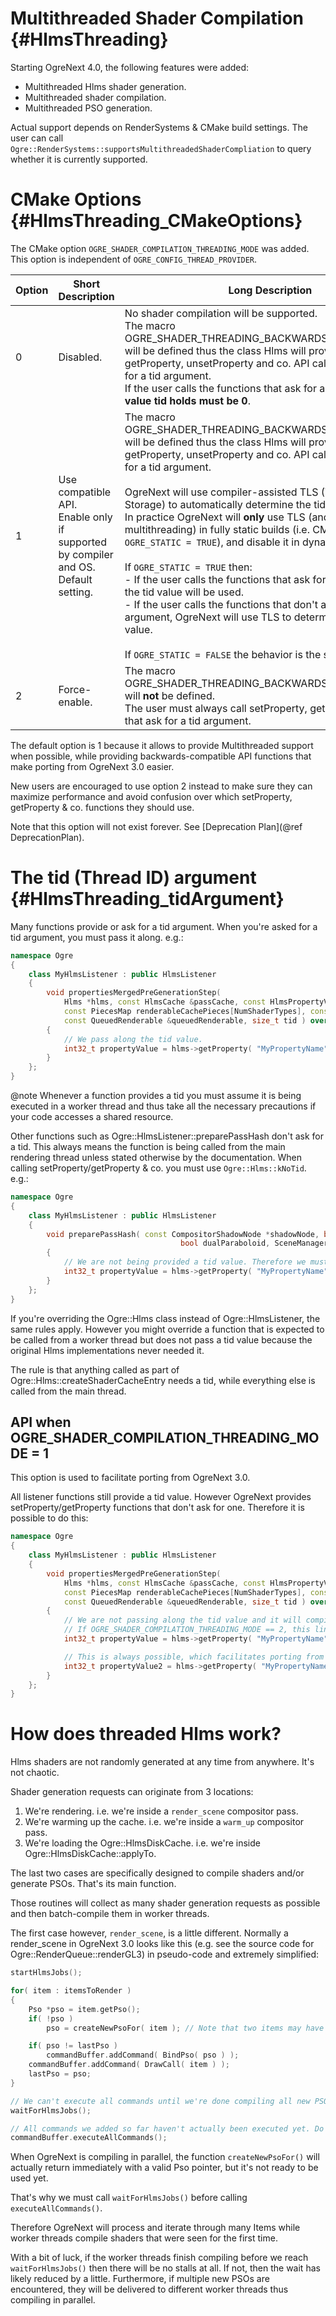 # Multithreaded Shader Compilation {#HlmsThreading}

Starting OgreNext 4.0, the following features were added:
 - Multithreaded Hlms shader generation.
 - Multithreaded shader compilation.
 - Multithreaded PSO generation.

Actual support depends on RenderSystems & CMake build settings. The user can call `Ogre::RenderSystems::supportsMultithreadedShaderCompliation` to query whether it is currently supported.

# CMake Options {#HlmsThreading_CMakeOptions}

The CMake option `OGRE_SHADER_COMPILATION_THREADING_MODE` was added. This option is independent of `OGRE_CONFIG_THREAD_PROVIDER`.

| Option | Short Description                                                                 | Long Description                                                                                                                                                                                                                                                                                                                                                                                                                                                                                                                                                                                                                                                                                                                                                                                                                                           |
|--------|-----------------------------------------------------------------------------------|------------------------------------------------------------------------------------------------------------------------------------------------------------------------------------------------------------------------------------------------------------------------------------------------------------------------------------------------------------------------------------------------------------------------------------------------------------------------------------------------------------------------------------------------------------------------------------------------------------------------------------------------------------------------------------------------------------------------------------------------------------------------------------------------------------------------------------------------------------|
| 0      | Disabled.                                                                         | No shader compilation will be supported.<br/> The macro OGRE\_SHADER\_THREADING\_BACKWARDS\_COMPATIBLE\_API will be defined thus the class Hlms will provide setProperty, getProperty, unsetProperty and co. API calls that do not ask for a tid argument.<br/> If the user calls the functions that ask for a tid argument, **the value tid holds must be 0**.                                                                                                                                                                                                                                                                                                                                                                                                                                                                                                |
| 1      | Use compatible API.<br/>Enable only if supported by compiler and OS.<br/>Default setting. | The macro OGRE\_SHADER\_THREADING\_BACKWARDS\_COMPATIBLE\_API will be defined thus the class Hlms will provide setProperty, getProperty, unsetProperty and co. API calls that do not ask for a tid argument.<br/><br/>OgreNext will use compiler-assisted TLS (Thread Local Storage) to automatically determine the tid (thread ID) value. In practice OgreNext will **only** use TLS (and hence enabling multithreading) in fully static builds (i.e. CMake option `OGRE_STATIC = TRUE`), and disable it in dynamic library builds.<br/><br/> If `OGRE_STATIC = TRUE` then:<br/>  - If the user calls the functions that ask for a tid argument, the tid value will be used.<br/>  - If the user calls the functions that don't ask for a tid argument, OgreNext will use TLS to determine the correct tid value.<br/><br/>If `OGRE_STATIC = FALSE` the behavior is the same as Disabled. |
| 2      | Force-enable.                                                                     | The macro OGRE\_SHADER\_THREADING\_BACKWARDS\_COMPATIBLE\_API will **not** be defined.<br/> The user must always call setProperty, getProperty and co. that ask for a tid argument.                                                                                                                                                                                                                                                                                                                                                                                                                                                                                                                                                                                                                                                                        |

The default option is 1 because it allows to provide Multithreaded support when possible, while providing backwards-compatible API functions that make porting from OgreNext 3.0 easier.

New users are encouraged to use option 2 instead to make sure they can maximize performance and avoid confusion over which setProperty, getProperty \& co. functions they should use.

Note that this option will not exist forever. See [Deprecation Plan](@ref DeprecationPlan).

# The tid (Thread ID) argument {#HlmsThreading_tidArgument}

Many functions provide or ask for a tid argument. When you're asked for a tid argument, you must pass it along. e.g.:

```cpp
namespace Ogre
{
    class MyHlmsListener : public HlmsListener
    {
        void propertiesMergedPreGenerationStep(
            Hlms *hlms, const HlmsCache &passCache, const HlmsPropertyVec &renderableCacheProperties,
            const PiecesMap renderableCachePieces[NumShaderTypes], const HlmsPropertyVec &properties,
            const QueuedRenderable &queuedRenderable, size_t tid ) override
        {
            // We pass along the tid value.
            int32_t propertyValue = hlms->getProperty( "MyPropertyName", tid );
        }
    };
}
```

@note Whenever a function provides a tid you must assume it is being executed in a worker thread and thus take all the necessary precautions if your code accesses a shared resource.

Other functions such as Ogre::HlmsListener::preparePassHash don't ask for a tid. This always means the function is being called from the main rendering thread unless stated otherwise by the documentation. When calling setProperty/getProperty \& co. you must use `Ogre::Hlms::kNoTid`. e.g.:

```cpp
namespace Ogre
{
    class MyHlmsListener : public HlmsListener
    {
        void preparePassHash( const CompositorShadowNode *shadowNode, bool casterPass,
                                      bool dualParaboloid, SceneManager *sceneManager, Hlms *hlms ) override
        {
            // We are not being provided a tid value. Therefore we must pass kNoTid instead.
            int32_t propertyValue = hlms->getProperty( "MyPropertyName", Hlms::kNoTid );
        }
    };
}
```

If you're overriding the Ogre::Hlms class instead of Ogre::HlmsListener, the same rules apply. However you might override a function that is expected to be called from a worker thread but does not pass a tid value because the original Hlms implementations never needed it.

The rule is that anything called as part of Ogre::Hlms::createShaderCacheEntry needs a tid, while everything else is called from the main thread.

## API when OGRE_SHADER_COMPILATION_THREADING_MODE = 1

This option is used to facilitate porting from OgreNext 3.0.

All listener functions still provide a tid value. However OgreNext provides setProperty/getProperty functions that don't ask for one. Therefore it is possible to do this:

```cpp
namespace Ogre
{
    class MyHlmsListener : public HlmsListener
    {
        void propertiesMergedPreGenerationStep(
            Hlms *hlms, const HlmsCache &passCache, const HlmsPropertyVec &renderableCacheProperties,
            const PiecesMap renderableCachePieces[NumShaderTypes], const HlmsPropertyVec &properties,
            const QueuedRenderable &queuedRenderable, size_t tid ) override
        {
            // We are not passing along the tid value and it will compile if OGRE_SHADER_COMPILATION_THREADING_MODE < 2.
            // If OGRE_SHADER_COMPILATION_THREADING_MODE == 2, this line will not compile.
            int32_t propertyValue = hlms->getProperty( "MyPropertyName" );

            // This is always possible, which facilitates porting from OgreNext 3.0.
            int32_t propertyValue2 = hlms->getProperty( "MyPropertyName", tid );
        }
    };
}
```

# How does threaded Hlms work?

Hlms shaders are not randomly generated at any time from anywhere. It's not chaotic.

Shader generation requests can originate from 3 locations:

1. We're rendering. i.e. we're inside a `render_scene` compositor pass.
2. We're warming up the cache. i.e. we're inside a `warm_up` compositor pass.
3. We're loading the Ogre::HlmsDiskCache. i.e. we're inside Ogre::HlmsDiskCache::applyTo.

The last two cases are specifically designed to compile shaders and/or generate PSOs. That's its main function.

Those routines will collect as many shader generation requests as possible and then batch-compile them in worker threads.

The first case however, `render_scene`, is a little different. Normally a render_scene in OgreNext 3.0 looks like this (e.g. see the source code for Ogre::RenderQueue::renderGL3) in pseudo-code and extremely simplified:


```cpp
startHlmsJobs();

for( item : itemsToRender )
{
    Pso *pso = item.getPso();
    if( !pso )
        pso = createNewPsoFor( item ); // Note that two items may have the same PSO

    if( pso != lastPso )
        commandBuffer.addCommand( BindPso( pso ) );
    commandBuffer.addCommand( DrawCall( item ) );
    lastPso = pso;
}

// We can't execute all commands until we're done compiling all new PSOs.
waitForHlmsJobs();

// All commands we added so far haven't actually been executed yet. Do that now.
commandBuffer.executeAllCommands();
```

When OgreNext is compiling in parallel, the function `createNewPsoFor()` will actually return immediately with a valid Pso pointer, but it's not ready to be used yet.

That's why we must call `waitForHlmsJobs()` before calling `executeAllCommands()`.

Therefore OgreNext will process and iterate through many Items while worker threads compile shaders that were seen for the first time.

With a bit of luck, if the worker threads finish compiling before we reach `waitForHlmsJobs()` then there will be no stalls at all. If not, then the wait has likely reduced by a little. Furthermore, if multiple new PSOs are encountered, they will be delivered to different worker threads thus compiling in parallel.
